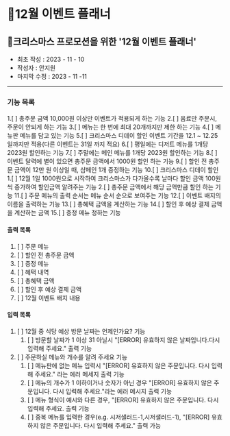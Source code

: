 🎄12월 이벤트 플래너
=======
🎄크리스마스 프로모션을 위한 '12월 이벤트 플래너'
-------------
* 최초 작성 : 2023 - 11 - 10
* 작성자 : 안지원
* 마지막 수정 : 2023 - 11 -11
--------------
### 기능 목록
1.[ ] 총주문 금액 10,000원 이상만 이벤트가 적용되게 하는 기능
2.[ ] 음료만 주문시, 주문이 안되게 하는 기능
3.[ ] 메뉴는 한 번에 최대 20개까지만 제한 하는 기능
4.[ ] 메뉴판 메뉴를 담고 있는 기능
5.[ ] 크리스마스 디데이 할인 이벤트 기간을 12.1 ~ 12.25일까지만 적용(다른 이벤트는 31일 까지 적요)
6.[ ] 평일에는 디저트 메뉴를 1개당 2023원 할인하는 기능
7.[ ] 주말에는 메인 메뉴를 1개당 2023원 할인하는 기능
8.[ ] 이벤트 달력에 별이 있으면 총주문 금액에서 1000원 할인 하는 기능
9.[ ] 할인 전 총주문 금액이 12만 원 이상일 때, 샴페인 1개 증정하는 기능
10.[ ] 크리스마스 디데이 할인
    1.[ ] 12월 1일 1000원으로 시작하여 크리스마스가 다가올수록 날마다 할인 금액 100원씩 증가하여 할인금액 알려주는 기능
    2.[ ] 총주문 금액에서 해당 금액만큼 할인 하는 기능
11.[ ] 주문 메뉴의 출력 순서는 메뉴 순서 순으로 보여주는 기능
12.[ ] 이벤트 배지의 이름을 출력하는 기능
13.[ ] 총혜택 금액을 계산하는 기능
14.[ ] 할인 후 예상 결제 금액을 계산하는 금액
15.[ ] 증정 메뉴 정하는 기능


#### 출력 목록
1. [ ] 주문 메뉴
2. [ ] 할인 전 총주문 금액
3. [ ] 증정 메뉴
4. [ ] 혜택 내역
5. [ ] 총혜택 금액
6. [ ] 할인 후 예상 결제 금액
7. [ ] 12월 이벤트 배지 내용


#### 입력 목록
1. [ ] 12월 중 식당 예상 방문 날짜는 언제인가요? 기능
    1. [ ] 방문할 날짜가 1 이상 31 아닐시 "[ERROR] 유효하지 않은 날짜입니다.다시 입력해 주세요." 출력 기능
2. [ ] 주문하실 메뉴와 개수를 알려 주세요 기능
    1. [ ] 메뉴판에 없는 메뉴 입력시 "[ERROR] 유효하지 않은 주문입니다. 다시 입력해 주세요." 라는 에러 메세지 출력 기능
    2. [ ] 메뉴의 개수가 1 이하이거나 숫자가 아닌 경우  "[ERROR] 유효하지 않은 주문입니다. 다시 입력해 주세요."라는 에러 메시지 출력 기능
    3. [ ] 메뉴 형식이 예시와 다른 경우, "[ERROR] 유효하지 않은 주문입니다. 다시 입력해 주세요. 출력 기능
    4. [ ] 중복 메뉴를 입력한 경우(e.g. 시저샐러드-1,시저샐러드-1), "[ERROR] 유효하지 않은 주문입니다. 다시 입력해 주세요." 출력 가능